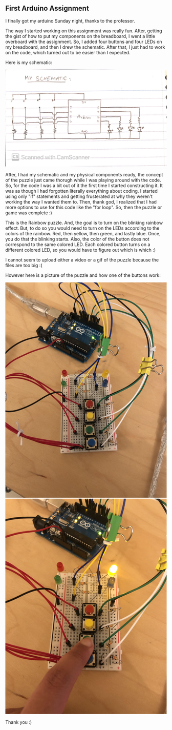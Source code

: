 ## First Arduino Assignment

I finally got my arduino Sunday night, thanks to the professor.

The way I started working on this assignment was really fun. After, getting the gist of how to put my components on the breadboard, I went a little overboard with the assignment.
So, I added four buttons and four LEDs on my breadboard, and then I drew the schematic. After that, I just had to work on the code, which turned out to be easier than I expected.

Here is my schematic:



![](https://github.com/FatimaAlmaazmi/introIM/blob/master/pics/CamScanner%2011-02-2020%2015.34_1.jpg)
    

After, I had my schematic and my physical components ready, the concept of the puzzle just came thorugh while I was playing around with the code.
So, for the code I was a bit out of it the first time I started constructing it. It was as though I had forgotten literally everything about coding. I started using only "if" statements and getting frusterated at why they weren't working the way I wanted them to.
Then, thank god, I realized that I had more options to use for this code like the "for loop". So, then the puzzle or game was complete :)


This is the Rainbow puzzle. And, the goal is to turn on the blinking rainbow effect. But, to do so you would need to turn on the LEDs according to the colors of the rainbow. Red, then yellow, then green, and lastly blue. Once, you do that the blinking starts. Also, the color of the button does not correspond to the same colored LED. Each colored button turns on a different colored LED, so you would have to figure out which is which :)


I cannot seem to upload either a video or a gif of the puzzle because the files are too big :(

However here is a picture of the puzzle and how one of the buttons work:


![](https://github.com/FatimaAlmaazmi/introIM/blob/master/pics/IMG_7799.jpg)
![](https://github.com/FatimaAlmaazmi/introIM/blob/master/pics/IMG_7800.jpg)



Thank you :)
